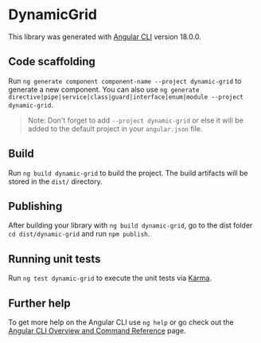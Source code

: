 # DynamicGrid

This library was generated with [Angular CLI](https://github.com/angular/angular-cli) version 18.0.0.

## Code scaffolding

Run `ng generate component component-name --project dynamic-grid` to generate a new component. You can also use `ng generate directive|pipe|service|class|guard|interface|enum|module --project dynamic-grid`.
> Note: Don't forget to add `--project dynamic-grid` or else it will be added to the default project in your `angular.json` file. 

## Build

Run `ng build dynamic-grid` to build the project. The build artifacts will be stored in the `dist/` directory.

## Publishing

After building your library with `ng build dynamic-grid`, go to the dist folder `cd dist/dynamic-grid` and run `npm publish`.

## Running unit tests

Run `ng test dynamic-grid` to execute the unit tests via [Karma](https://karma-runner.github.io).

## Further help

To get more help on the Angular CLI use `ng help` or go check out the [Angular CLI Overview and Command Reference](https://angular.dev/tools/cli) page.

